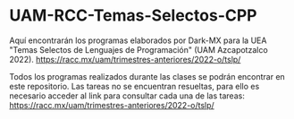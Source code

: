 # UAM-RCC-Temas-Selectos-CPP
Aquí encontrarán los programas elaborados por Dark-MX para la UEA "Temas Selectos de Lenguajes de Programación" (UAM Azcapotzalco 2022). https://racc.mx/uam/trimestres-anteriores/2022-o/tslp/

Todos los programas realizados durante las clases se podrán encontrar en este repositorio.
Las tareas no se encuentran resueltas, para ello es necesario acceder al link para consultar cada una de las tareas: https://racc.mx/uam/trimestres-anteriores/2022-o/tslp/
